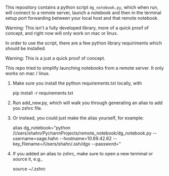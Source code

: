 This repository contains a python script `dg_notebook.py`, which when run, will connect to a remote server, launch a notebook and then in the terminal setup port forwarding between your local host and that remote notebook. 

Warning: This isn't a fully developed library, more of a quick proof of concept, and right now will only work on mac or linux. 

In order to use the script, there are a few python library requiriments which should be installed.


Warning: This is a just a quick proof of concept.

This repo tried to simplify launching notebooks from a remote server.
It only works on mac / linux.

1. Make sure you install the python requirements.txt locally, with

    
    pip install -r requirements.txt

2. Run add_new.py, which will walk you through generating an alias
to add you zshrc file.

3. Or instead, you could just make the alias yourself, for example:


    alias dg_notebook="python /Users/shahn/PycharmProjects/remote_notebook/dg_notebook.py --username=sage.hahn --hostname=10.69.42.62 --key_filename=/Users/shahn/.ssh/dgx --password="

4. If you added an alias to zshrc, make sure to open a new terminal or source it, e.g.,


    source ~/.zshrc